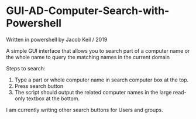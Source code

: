 # GUI-AD-Computer-Search-with-Powershell

Written in powershell by Jacob Keil / 2019

A simple GUI interface that allows you to search part of a computer name or the whole name to query the matching names in the current domain

Steps to search:

1. Type a part or whole computer name in search computer box at the top.
2. Press search button
3. The script should output the related computer names in the large read-only textbox at the bottom.

I am currently writing other search buttons for Users and groups.
